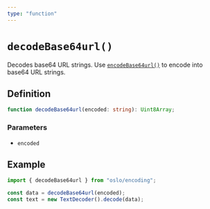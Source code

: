 ```yaml
---
type: "function"
---
```


# `decodeBase64url()`

Decodes base64 URL strings. Use [`encodeBase64url()`](ref:encoding) to encode into base64 URL strings.

## Definition

```ts
function decodeBase64url(encoded: string): Uint8Array;
```

### Parameters

- `encoded`

## Example

```ts
import { decodeBase64url } from "oslo/encoding";

const data = decodeBase64url(encoded);
const text = new TextDecoder().decode(data);
```
